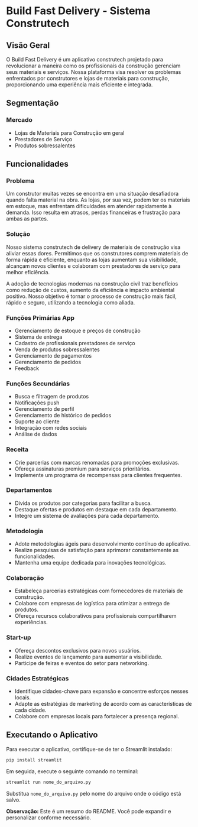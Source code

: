 # Build Fast Delivery - Sistema Construtech

## Visão Geral

O Build Fast Delivery é um aplicativo construtech projetado para revolucionar a maneira como os profissionais da construção gerenciam seus materiais e serviços. Nossa plataforma visa resolver os problemas enfrentados por construtores e lojas de materiais para construção, proporcionando uma experiência mais eficiente e integrada.

## Segmentação

### Mercado

- Lojas de Materiais para Construção em geral
- Prestadores de Serviço
- Produtos sobressalentes

## Funcionalidades

### Problema

Um construtor muitas vezes se encontra em uma situação desafiadora quando falta material na obra. As lojas, por sua vez, podem ter os materiais em estoque, mas enfrentam dificuldades em atender rapidamente à demanda. Isso resulta em atrasos, perdas financeiras e frustração para ambas as partes.

### Solução

Nosso sistema construtech de delivery de materiais de construção visa aliviar essas dores. Permitimos que os construtores comprem materiais de forma rápida e eficiente, enquanto as lojas aumentam sua visibilidade, alcançam novos clientes e colaboram com prestadores de serviço para melhor eficiência.

A adoção de tecnologias modernas na construção civil traz benefícios como redução de custos, aumento da eficiência e impacto ambiental positivo. Nosso objetivo é tornar o processo de construção mais fácil, rápido e seguro, utilizando a tecnologia como aliada.

### Funções Primárias App

- Gerenciamento de estoque e preços de construção
- Sistema de entrega
- Cadastro de profissionais prestadores de serviço
- Venda de produtos sobressalentes
- Gerenciamento de pagamentos
- Gerenciamento de pedidos
- Feedback

### Funções Secundárias

- Busca e filtragem de produtos
- Notificações push
- Gerenciamento de perfil
- Gerenciamento de histórico de pedidos
- Suporte ao cliente
- Integração com redes sociais
- Análise de dados

### Receita

- Crie parcerias com marcas renomadas para promoções exclusivas.
- Ofereça assinaturas premium para serviços prioritários.
- Implemente um programa de recompensas para clientes frequentes.

### Departamentos

- Divida os produtos por categorias para facilitar a busca.
- Destaque ofertas e produtos em destaque em cada departamento.
- Integre um sistema de avaliações para cada departamento.

### Metodologia

- Adote metodologias ágeis para desenvolvimento contínuo do aplicativo.
- Realize pesquisas de satisfação para aprimorar constantemente as funcionalidades.
- Mantenha uma equipe dedicada para inovações tecnológicas.

### Colaboração

- Estabeleça parcerias estratégicas com fornecedores de materiais de construção.
- Colabore com empresas de logística para otimizar a entrega de produtos.
- Ofereça recursos colaborativos para profissionais compartilharem experiências.

### Start-up

- Ofereça descontos exclusivos para novos usuários.
- Realize eventos de lançamento para aumentar a visibilidade.
- Participe de feiras e eventos do setor para networking.

### Cidades Estratégicas

- Identifique cidades-chave para expansão e concentre esforços nesses locais.
- Adapte as estratégias de marketing de acordo com as características de cada cidade.
- Colabore com empresas locais para fortalecer a presença regional.

## Executando o Aplicativo

Para executar o aplicativo, certifique-se de ter o Streamlit instalado:

```bash
pip install streamlit
```

Em seguida, execute o seguinte comando no terminal:

```bash
streamlit run nome_do_arquivo.py
```

Substitua `nome_do_arquivo.py` pelo nome do arquivo onde o código está salvo.

**Observação:** Este é um resumo do README. Você pode expandir e personalizar conforme necessário.
